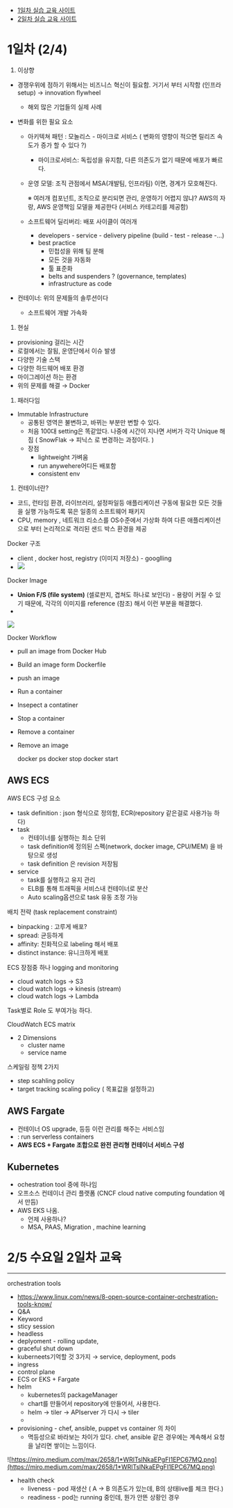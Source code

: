 -   [1일차 실습 교육 사이트](http://container-workshop.s3-website.ap-northeast-2.amazonaws.com/public/)
-   [2일차 실습 교육 사이트](https://eksworkshop.com/)



# 1일차 (2/4)

1.  이상향

-   경쟁우위에 점하기 위해서는 비즈니스 혁신이 필요함. 거기서 부터 시작함 (인프라 setup) → innovation flywheel

    -   해외 많은 기업들의 실제 사례

-   변화를 위한 필요 요소

    -   아키텍쳐 패턴 : 모놀리스 - 마이크로 서비스 ( 변화의 영향이 적으면 릴리즈 속도가 증가 할 수 있다 ?)

        -   마이크로서비스: 독립성을 유지함, 다른 의존도가 없기 때문에 배포가 빠르다.

    -   운영 모델: 조직 관점에서 MSA(개발팀, 인프라팀) 이면, 경계가 모호해진다.

        ※  여러개 컴포넌트, 조직으로 분리되면 관리, 운영하기 어렵지 않냐?  AWS의 자랑, AWS 운영책임 모델을 제공한다 (서비스 카테고리를 제공함)

    -   소프트웨어 딜리버리: 배포 사이클이 여러개

        -   developers - service - delivery pipeline (build - test - release -...)
        -   best practice
            -   민첩성을 위해 팀 분해
            -   모든 것을 자동화
            -   툴 표준화
            -   belts and suspenders ? (governance, templates)
            -   infrastructure as code

-   컨테이너: 위의 문제들의 솔루션이다

    -   소프트웨어 개발 가속화

1.  현실

-   provisioning 걸리는 시간
-   로컬에서는 잘됨, 운영단에서 이슈 발생
-   다양한 기술 스택
-   다양한 하드웨어 배포 환경
-   마이그레이션 하는 환경
-   위의 문제를 해결 → Docker

1.  패러다임

-   Immutable Infrastructure
    -   공통된 영역은 불변하고, 바뀌는 부분만 변할 수 있다.
    -   처음 100대 setting은 똑같았다. 나중에 시간이 지나면 서버가 각각 Unique 해짐  ( SnowFlak → 피닉스 로 변경하는 과정이다. )
    -   장점
        -   lightweight 가벼움
        -   run anywehere어디든 배포함
        -   consistent env

1.  컨테이너란?

-   코드, 런타임 환경, 라이브러리, 설정파일등 애플리케이션 구동에 필요한 모든 것들을 실행 가능하도록 묶은 일종의 소프트웨어 패키지
-   CPU, memory , 네트워크 리소스를 OS수준에서 가상화 하여 다른 애플리케이션으로 부터 논리적으로 격리된 샌드 박스 환경을 제공

Docker 구조

-   client , docker host, registry (이미지 저장소)  - googlling
-   ![](https://docs.docker.com/engine/images/architecture.svg)



Docker Image

-   **Union F/S (file system)**  (셀로판지, 겹쳐도 하나로 보인다) - 용량이 커질 수 있기 때문에, 각각의 이미지를 reference (참조) 해서 이런 부분을 해결했다.
-   

![](https://hub.packtpub.com/wp-content/uploads/2018/04/image3-1.jpg)

Docker Workflow

-   pull an image from Docker Hub

-   Build an image form Dockerfile

-   push an image

-   Run a container

-   Insepect a contatiner

-   Stop a container

-   Remove a container

-   Remove an image

    docker ps docker stop docker start



## AWS ECS

AWS ECS 구성 요소

-   task definition : json 형식으로 정의함, ECR(repository 같은걸로 사용가능 하다)
-   task
    -   컨테이너를 실행하는 최소 단위
    -   task definition에 정의된 스펙(network, docker image, CPU/MEM) 을 바탕으로 생성
    -   task definition 은 revision 저장됨
-   service
    -   task를 실행하고 유지 관리
    -   ELB를 통해 트래픽을 서비스내 컨테이너로 분산
    -   Auto scaling옵션으로 task 유동 조정 가능

배치 전략 (task replacement constraint)

-   binpacking : 고루게 배포?
-   spread: 균등하게
-   affinity: 친화적으로 labeling 해서 배포
-   distinct instance: 유니크하게 배포

ECS 장점중 하나 logging and monitoring

-   cloud watch logs → S3
-   cloud watch logs → kinesis (stream)
-   cloud watch logs → Lambda

Task별로  Role 도 부여가능 하다.

CloudWatch ECS matrix

-   2 Dimensions
    -   cluster name
    -   service name

스케일링 정책 2가지

-   step scahling policy
-   target tracking scaling policy  ( 목표값을 설정하고)

## AWS Fargate

-   컨테이너 OS upgrade, 등등 이런 관리를 해주는 서비스임
-   : run serverless containers
-   **AWS ECS  + Fargate 조합으로 완전 관리형 컨테이너 서비스 구성**

## Kubernetes

-   ochestration tool 중에 하나임
-   오프소스 컨테이너 관리 플랫폼  (CNCF cloud native computing foundation 에서 만듬)
-   AWS EKS 나옴.
    -   언제 사용하나?
    -   MSA, PAAS, Migration , machine learning







# 2/5 수요일 2일차 교육

------

orchestration tools

-   https://www.linux.com/news/8-open-source-container-orchestration-tools-know/
-   Q&A
-   Keyword
-   sticy session
-   headless
-   deplyoment - rolling update,
-   graceful shut down
-   kuberneets기억할 것 3가지 → service, deployment, pods
-   ingress
-   control plane
-   ECS  or  EKS  + Fargate
-   helm
    -   kubernetes의 packageManager
    -   chart를 만들어서 repository에 만들어서, 사용한다.
    -   helm → tiler → APIserver 가 다시 → tiler
    -   
-   provisioning - chef, ansible, puppet vs  container 의 차이
    -   멱등성으로 바라보는 차이가 있다. chef, ansible 같은 경우에는 계속해서 요청을 날리면 쌓이는 느낌이다.

![https://miro.medium.com/max/2658/1*WRlTslNkaEPgFI1EPC67MQ.png](https://miro.medium.com/max/2658/1*WRlTslNkaEPgFI1EPC67MQ.png)

-   health check
    -   liveness - pod 재생산 ( A → B 의존도가 있는데, B의 상태live를 체크 한다.)
    -   readiness - pod는 running 중인데, 뭔가 안뜬 상황인 경우